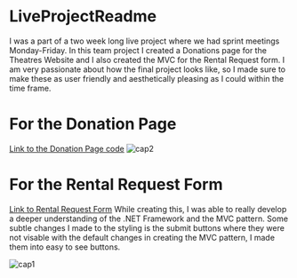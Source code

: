 # LiveProjectReadme

I was a part of a two week long live project where we had sprint meetings Monday-Friday.
In this team project I created a Donations page for the Theatres Website and I also created the MVC for the Rental Request form.
I am very passionate about how the final project looks like, so I made sure to make these as user friendly and aesthetically pleasing as I
could within the time frame.

# For the Donation Page
[Link to the Donation Page code](https://github.com/cindy123jl/Theatre_C_Sharp_Project/blob/main/TheatreCMS3/TheatreCMS3/TheatreCMS3/Views/Home/Donation.cshtml)
![cap2](https://user-images.githubusercontent.com/74997705/123329654-e6d72b80-d4f1-11eb-95a5-7147cab06bdf.PNG)

# For the Rental Request Form
[Link to Rental Request Form](https://github.com/cindy123jl/Theatre_C_Sharp_Project/tree/main/TheatreCMS3/TheatreCMS3/TheatreCMS3/Areas/Rent/Models)
While creating this, I was able to really develop a deeper understanding of the .NET Framework and the MVC pattern. Some subtle changes I made 
to the styling is the submit buttons where they were not visable with the default changes in creating the MVC pattern, I made them into easy to see buttons.

![cap1](https://user-images.githubusercontent.com/74997705/123329644-e343a480-d4f1-11eb-9ce3-a1fa683a97e1.PNG)
